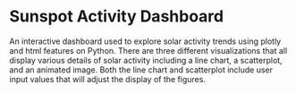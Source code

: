 # Sunspot Activity Dashboard
An interactive dashboard used to explore solar activity trends using plotly and html features on Python. There are three different visualizations that all display various details of solar activity including a line chart, a scatterplot, and an animated image. Both the line chart and scatterplot include user input values that will adjust the display of the figures.
